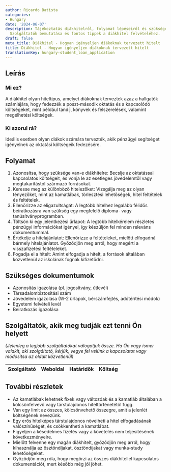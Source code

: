 ```yaml
---
author: Ricardo Batista
categories:
- Hungary
date: '2024-06-07'
description: Tájékoztatás diákhitelről, folyamat lépéseiről és szükséges dokumentumokról.
  Szolgáltatók bemutatása és fontos tippek a diákhitel felvételéhez.
draft: false
meta_title: Diákhitel - Hogyan igényeljen diákoknak tervezett hitelt
title: Diákhitel - Hogyan igényeljen diákoknak tervezett hitelt
translationKey: hungary-student_loan_application
---
```



## Leírás
### Mi ez?
A diákhitel olyan hiteltípus, amelyet diákoknak terveztek azaz a hallgatók számlájára, hogy fedezzék a poszt-második oktatás és a kapcsolódó költségeket, mint például tandíj, könyvek és felszerelések, valamint megélhetési költségek.

### Ki szorul rá?
Ideális esetben olyan diákok számára tervezték, akik pénzügyi segítséget igényelnek az oktatási költségeik fedezésére.

## Folyamat
1. Azonosítsa, hogy szüksége van-e diákhitelre: Becslje az oktatással kapcsolatos költségeit, és vonja le az esetleges jövedelemtől vagy megtakarítástól származó forrásokat.
2. Keresse meg az különböző hitelezőket: Vizsgálja meg az olyan tényezőket, mint az kamatlábak, törlesztési lehetőségek, hitel feltételek és feltételek.
3. Ellenőrizze az eligazultságát: A legtöbb hitelhez legalább félidős beiratkozásra van szükség egy megfelelő diploma- vagy tanúsítványprogramban.
4. Töltsön ki egy jelentkezési űrlapot: A legtöbb hitelkérelem részletes pénzügyi információkat igényel, így készüljön fel minden releváns dokumentummal.
5. Értékelje a hitelajánlatot: Ellenőrizze a feltételeket, mielőtt elfogadná bármely hitelajánlatot. Győződjön meg arról, hogy megérti a visszafizetési feltételeket.
6. Fogadja el a hitelt: Amint elfogadja a hitelt, a források általában közvetlenül az iskolának fognak kifizetődni.

## Szükséges dokumentumok
- Azonosítás igazolása (pl. jogosítvány, útlevél)
- Társadalombiztosítási szám
- Jövedelem igazolása (W-2 űrlapok, bérszámfejtés, adótérítési módok)
- Egyetemi felvételi levél
- Beiratkozás igazolása

## Szolgáltatók, akik meg tudják ezt tenni Ön helyett

_(Jelenleg a legjobb szolgáltatókat válogatjuk össze. Ha Ön vagy ismer valakit, aki szolgáltató, kérjük, vegye fel velünk a kapcsolatot vagy módosítsa az oldalt közvetlenül)_

| Szolgáltató     |     Weboldal    |     Határidők    |       Költség     |
| --------------- | --------------- |  :-------------: | :-------------: |

## További részletek
- Az kamatlábak lehetnek fixek vagy változóak és a kamatláb általában a kölcsönfelvevő vagy társtulajdonos hiteltörténetétől függ.
- Van egy limit az összes, kölcsönvehető összegre, amit a jelenlét költségének nevezünk.
- Egy erős hitelképes társtulajdonos növelheti a hitel elfogadásának valószínűségét, és csökkentheti a kamatlábat.
- Figyeljen a késedelmes fizetés vagy a követelés nem teljesítésének következményeire.
- Mielőtt felvenne egy magán diákhitelt, győződjön meg arról, hogy kihasználja az ösztöndíjakat, ösztöndíjakat vagy munka-study lehetőségeket.
- Győződjön meg róla, hogy megőrzi az összes diákhitellel kapcsolatos dokumentációt, mert később még jól jöhet.
